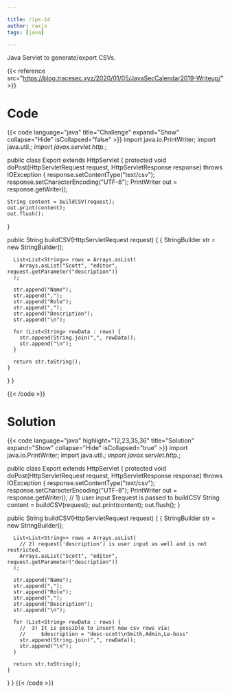 ```yaml
---

title: rips-14
author: raxjs
tags: [java]

---
```


Java Servlet to generate/export CSVs.

<!--more-->
{{< reference src="https://blog.tracesec.xyz/2020/01/05/JavaSecCalendar2019-Writeup/" >}}

# Code
{{< code language="java"  title="Challenge" expand="Show" collapse="Hide" isCollapsed="false" >}}
import java.io.PrintWriter;
import java.util.*;
import javax.servlet.http.*;

public class Export extends HttpServlet {
  protected void doPost(HttpServletRequest request,
                        HttpServletResponse response) throws IOException {
    response.setContentType("text/csv");
    response.setCharacterEncoding("UTF-8");
    PrintWriter out = response.getWriter();

    String content = buildCSV(request);
    out.print(content);
    out.flush();
  }

  public String buildCSV(HttpServletRequest request) {
    {
      StringBuilder str = new StringBuilder();

      List<List<String>> rows = Arrays.asList(
        Arrays.asList("Scott", "editor", request.getParameter("description"))
      );

      str.append("Name");
      str.append(",");
      str.append("Role");
      str.append(",");
      str.append("Description");
      str.append("\n");

      for (List<String> rowData : rows) {
        str.append(String.join(",", rowData));
        str.append("\n");
      }

      return str.toString();
    }
  }
}

{{< /code >}}

# Solution
{{< code language="java" highlight="12,23,35,36" title="Solution" expand="Show" collapse="Hide" isCollapsed="true" >}}
import java.io.PrintWriter;
import java.util.*;
import javax.servlet.http.*;

public class Export extends HttpServlet {
  protected void doPost(HttpServletRequest request,
                        HttpServletResponse response) throws IOException {
    response.setContentType("text/csv");
    response.setCharacterEncoding("UTF-8");
    PrintWriter out = response.getWriter();
    // 1) user input $request is passed to buildCSV
    String content = buildCSV(request);
    out.print(content);
    out.flush();
  }

  public String buildCSV(HttpServletRequest request) {
    {
      StringBuilder str = new StringBuilder();

      List<List<String>> rows = Arrays.asList(
        // 2) request['description'] is user input as well and is not restricted.
        Arrays.asList("Scott", "editor", request.getParameter("description"))
      );

      str.append("Name");
      str.append(",");
      str.append("Role");
      str.append(",");
      str.append("Description");
      str.append("\n");

      for (List<String> rowData : rows) {
	    //  3) It is possible to insert new csv rows via:
        //     $description = "desc-scott\nSmith,Admin,Le-boss"
        str.append(String.join(",", rowData));
        str.append("\n");
      }

      return str.toString();
    }
  }
}
{{< /code >}}
